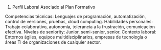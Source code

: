 1. Perfil Laboral Asociado al Plan Formativo

Competencias técnicas: Lenguajes de programación, automatización, control de versiones, pruebas, cloud computing.
Habilidades personales: Trabajo colaborativo, autonomía, tolerancia a la frustración, comunicación efectiva.
Niveles de seniority: Junior, semi-senior, senior.
    Contexto laboral: Entornos ágiles, equipos multidisciplinarios, empresas de tecnología o áreas TI de organizaciones de cualquier sector.
